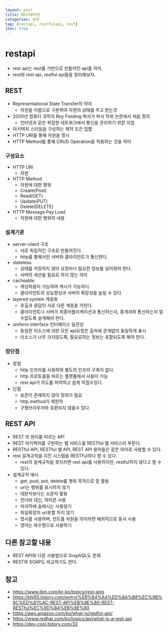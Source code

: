 ```yaml
---
layout: post
title: RESTAPI란
categories: 공부
tag: [restapi, restfulapi, rest]
1toc: true
---
```


# restapi

- rest api는 rest를 기반으로 만들어진 api를 의미.
- rest와 rest api, restful api들을 정리해보자.

## REST

- Representational State Transfer의 약자
  - 자원을 이름으로 구분하여 자원의 상태를 주고 받는것
- 2000년 컴퓨터 과학자 Roy Fielding 박사가 박사 학위 논문에서 처음 정의
  - 인터넷과 같은 복잡한 네트워크에서 통신을 관리하기 위한 지침
- 아키텍처 스타일을 구성하는 제약 조건 집합
- HTTP URI를 통해 자원을 명시
- HTTP Method를 통해 CRUD Operation을 적용하는 것을 의미

### 구성요소

- HTTP URI
  - 자원
- HTTP Method
  - 자원에 대한 행위
  - Create(Post)
  - Read(GET)
  - Update(PUT)
  - Delete(DELETE)
- HTTP Message Pay Load
  - 자원에 대한 행위의 내용

### 설계기준

- server-client 구조
  - 서로 독립적인 구조로 만들어진다.
  - http를 통해서만 서버와 클라이언트가 통신한다.
- stateless
  - 상태를 저장하지 않아 요청마다 필요한 정보를 넣어줘야 한다.
  - 서버의 세션을 필요로 하지 않는 의미
- cacheable
  - 캐싱허용이 가능하여 캐시가 가능하다.
  - 클라이언트의 성능향상과 서버의 확장성을 높일 수 있다.
- layered system 계층화
  - 호출과 응답이 서로 다른 계층을 거친다.
  - 클라이언트나 서버가 최종어플리케이션과 통신하는지, 중개자와 통신하는지 알수없도록 설계해야 한다.
- uniform interface 인터페이스 일관성
  - 동일한 리소스에 대한 모든 api요청은 출처에 관계없이 동일하게 표시
  - 리소스가 너무 크지않도록, 필요로하는 정보는 포함되도록 해야 한다.

### 장단점

- 장점
  - http 인프라를 사용하여 별도의 인프라 구축이 없다.
  - http 프로토콜을 따르는 플랫폼에서 사용이 가능
  - rest api가 의도를 파악하고 쉽게 익힐수있다.
- 단점
  - 표준이 존재하지 않아 정의가 필요
  - http method가 제한적
  - 구형브라우저와 호환되지 않을수 있다.

## REST API

- REST 의 원리를 따르는 API
- REST 아키텍처를 구현하는 웹 서비스를 RESTful 웹 서비스라 부른다.
- RESTful API, RESTful 웹 API, REST API 용어들은 같은 의미로 사용할 수 있다.
- rest 설계규칙을 지킨 시스템을 RESTFul하다 할 수 있다.
  - rest의 설계규칙을 못지키면 rest api를 사용하지만, restful하지 않다고 할 수 있다.
- 설계규칙 예시
  - get, post, put, delete를 행위 목적으로 잘 활용
  - uri는 행위를 표시하지 않기
  - 대문자보다는 소문자 활용
  - 언더바 대신, 하이픈 사용
  - 마지막에 슬래시는 사용않기
  - 파일확장자 url포함 하지 않기
  - 명사를 사용하며, 컨트롤 자원을 의미하면 예외적으로 동사 사용
  - 영어는 복수형으로 사용하기

## 다른 참고할 내용

- REST API와 다른 사용법으로 GraphQL도 존재
- REST와 SOAP도 비교하기도 한다.

## 참고

- https://www.ibm.com/kr-ko/topics/rest-apis
- https://khj93.tistory.com/entry/%EB%84%A4%ED%8A%B8%EC%9B%8C%ED%81%AC-REST-API%EB%9E%80-REST-RESTful%EC%9D%B4%EB%9E%80
- https://aws.amazon.com/ko/what-is/restful-api/
- https://www.redhat.com/ko/topics/api/what-is-a-rest-api
- https://dev-cool.tistory.com/32
